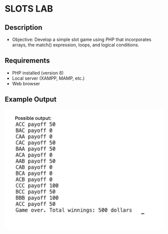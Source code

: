 # SLOTS LAB

## Description
- Objective: Develop a simple slot game using PHP that incorporates arrays, the match()
expression, loops, and logical conditions.

## Requirements
- PHP installed (version 8)
- Local server (XAMPP, MAMP, etc.)
- Web browser

## Example Output
![Slots Output](slots_output.png)